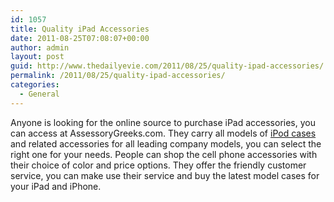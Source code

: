 ```yaml
---
id: 1057
title: Quality iPad Accessories
date: 2011-08-25T07:08:07+00:00
author: admin
layout: post
guid: http://www.thedailyevie.com/2011/08/25/quality-ipad-accessories/
permalink: /2011/08/25/quality-ipad-accessories/
categories:
  - General
---
```

Anyone is looking for the online source to purchase iPad accessories, you can access at AssessoryGreeks.com. They carry all models of [iPod cases](http://www.accessorygeeks.com/ipod-accessories.html) and related accessories for all leading company models, you can select the right one for your needs. People can shop the cell phone accessories with their choice of color and price options. They offer the friendly customer service, you can make use their service and buy the latest model cases for your iPad and iPhone.